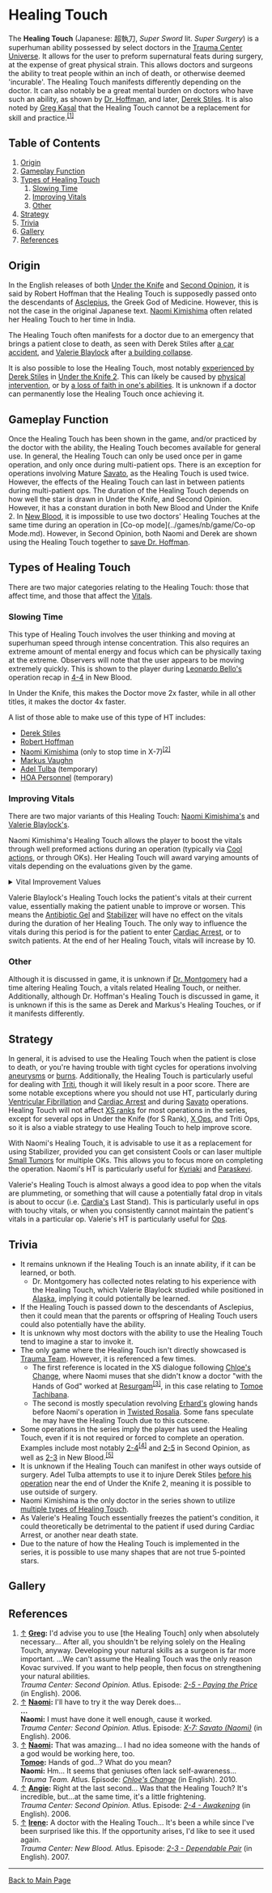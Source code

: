 # Healing Touch

The **Healing Touch** (Japanese: 超執刀, *Super Sword* lit. *Super Surgery*) is a superhuman ability possessed by select doctors in the [Trauma Center Universe](Trauma_Center_Universe.md). It allows for the user to preform supernatural feats during surgery, at the expense of great physical strain. This allows doctors and surgeons the ability to treat people within an inch of death, or otherwise deemed 'incurable'. The Healing Touch manifests differently depending on the doctor. It can also notably be a great mental burden on doctors who have such an ability, as shown by [Dr. Hoffman](../games/so/characters/Robert_Hoffman.md), and later, [Derek Stiles](../games/so/characters/Derek_Stiles.md). It is also noted by [Greg Kasal](../games/so/characters/Greg_Kasal.md) that the Healing Touch cannot be a replacement for skill and practice.<sup><a id="cite_ref_1"></a>[[1]](#cite_note-1)</sup>

## Table of Contents
1. [Origin](#Origin)
2. [Gameplay Function](#Gameplay_Function)
3. [Types of Healing Touch](#Types_of_Healing_Touch)
    1. [Slowing Time](#Slowing_Time)
    2. [Improving Vitals](#Improving_Vitals)
    3. [Other](#Other)
4. [Strategy](#Strategy)
5. [Trivia](#Trivia)
6. [Gallery](#Gallery)
7. [References](#References)

## <a id="Origin"></a>Origin 

In the English releases of both [Under the Knife](../games/utk/UTK.md) and [Second Opinion](../games/so/SO.md), it is said by Robert Hoffman that the Healing Touch is supposedly passed onto the descendants of [Asclepius](https://en.wikipedia.org/wiki/Asclepius), the Greek God of Medicine. However, this is not the case in the original Japanese text. [Naomi Kimishima](../games/so/characters/Naomi_Kimishima.md) often related her Healing Touch to her time in India.

The Healing Touch often manifests for a doctor due to an emergency that brings a patient close to death, as seen with Derek Stiles after [a car accident](../games/so/episodes/1_8.md), and [Valerie Blaylock](../games/nb/characters/Valerie_Blaylock.md) after [a building collapse](../games/nb/episodes/1_6.md). 

It is also possible to lose the Healing Touch, most notably [experienced by Derek Stiles](../games/utk2/episodes/4_2.md) in [Under the Knife 2](../games/utk2/UTK2.md). This can likely be caused by [physical intervention](../games/utk2/episodes/3_3.md), or by [a loss of faith in one's abilities](../games/utk2/episodes/3_7.md). It is unknown if a doctor can permanently lose the Healing Touch once achieving it.

## <a id="Gameplay_Function"></a>Gameplay Function

Once the Healing Touch has been shown in the game, and/or practiced by the doctor with the ability, the Healing Touch becomes available for general use. In general, the Healing Touch can only be used once per in game operation, and only once during multi-patient ops. There is an exception for operations involving Mature [Savato](../diseases/GUILT/Savato.md), as the Healing Touch is used twice. However, the effects of the Healing Touch can last in between patients during multi-patient ops. The duration of the Healing Touch depends on how well the star is drawn in Under the Knife, and Second Opinion. However, it has a constant duration in both New Blood and Under the Knife 2. <!--It typically lasts around ?? seconds.--> In [New Blood](../games/nb/NB.md), it is impossible to use two doctors' Healing Touches at the same time during an operation in [Co-op mode](../games/nb/game/Co-op Mode.md). However, in Second Opinion, both Naomi and Derek are shown using the Healing Touch together to [save Dr. Hoffman](../games/so/episodes/6_8.md).

## <a id="Types_of_Healing_Touch"></a>Types of Healing Touch

There are two major categories relating to the Healing Touch: those that affect time, and those that affect the [Vitals](mechanics/Vitals.md).

### <a id="Slowing_Time"></a>Slowing Time

This type of Healing Touch involves the user thinking and moving at superhuman speed through intense concentration. This also requires an extreme amount of mental energy and focus which can be physically taxing at the extreme. Observers will note that the user appears to be moving extremely quickly. This is shown to the player during [Leonardo Bello's](../games/nb/characters/Leonardo_Bello.md) operation recap in [4-4](../games/nb/episodes/4_4.md) in New Blood.

In Under the Knife, this makes the Doctor move 2x faster, while in all other titles, it makes the doctor 4x faster.

A list of those able to make use of this type of HT includes:
* [Derek Stiles](../games/so/characters/Derek_Stiles.md)
* [Robert Hoffman](../games/so/characters/Robert_Hoffman.md)
* [Naomi Kimishima](../games/so/characters/Naomi_Kimishima.md) (only to stop time in X-7)<sup><a id="cite_ref_2"></a>[[2]](#cite_note-2)</sup>
* [Markus Vaughn](../games/nb/characters/Markus_Vaughn.md)
* [Adel Tulba](../utk2/characters/Adel_Tulba.md) (temporary)
* [HOA Personnel](../utk2/characters/HOA_Personnel) (temporary)

### <a id="Improving_Vitals"></a>Improving Vitals

There are two major variants of this Healing Touch: [Naomi Kimishima's](../games/so/characters/Naomi_Kimishima.md) and [Valerie Blaylock's](../games/nb/characters/Valerie_Blaylock.md).

Naomi Kimishima's Healing Touch allows the player to boost the vitals through well preformed actions during an operation (typically via [Cool actions](mechanics/Score.md), or through OKs). Her Healing Touch will award varying amounts of vitals depending on the evaluations given by the game.

<details markdown="1">

<summary>Vital Improvement Values</summary>

| | Easy | Normal | Hard | Extreme |
| --- | --- | --- | --- | --- |
| Cool | | | | |
| Good | | | | |
| OK | | | | | 
| Bad | | | | |
| Defeat | | | | |

<!-- finish this table -->

</details>



Valerie Blaylock's Healing Touch locks the patient's vitals at their current value, essentially making the patient unable to improve or worsen. This means the [Antibiotic Gel](tools/Antibiotic_Gel.md) and [Stabilizer](tools/Syringe.md) will have no effect on the vitals during the duration of her Healing Touch. The only way to influence the vitals during this period is for the patient to enter [Cardiac Arrest](../diseases/general/Cardiac_Arrest.md), or to switch patients. At the end of her Healing Touch, vitals will increase by 10.

### <a id="Other"></a>Other

Although it is discussed in game, it is unknown if [Dr. Montgomery](../games/nb/characters/Dr._Montgomery.md) had a time altering Healing Touch, a vitals related Healing Touch, or neither. Additionally, although Dr. Hoffman's Healing Touch is discussed in game, it is unknown if this is the same as Derek and Markus's Healing Touches, or if it manifests differently.

## <a id="Strategy"></a>Strategy

In general, it is advised to use the Healing Touch when the patient is close to death, or you're having trouble with tight cycles for operations involving [aneurysms](../diseases/general/Aneurysm.md) or [burns](../diseases/general/Burn.md). Additionally, the Healing Touch is particularly useful for dealing with [Triti](../diseases/GUILT/Triti.md), though it will likely result in a poor score. There are some notable exceptions where you should not use HT, particularly during [Ventricular Fibrillation](../diseases/general/Ventricular_Fibrillation.md) and [Cardiac Arrest](../diseases/general/Cardiac_Arrest.md) and during [Savato](../diseases/GUILT/Savato.md) operations. Healing Touch will not affect [XS ranks](mechanics/Ranks.md) for most operations in the series, except for several ops in Under the Knife (for S Rank), [X Ops](mechanics/X_Ops.md), and Triti Ops, so it is also a viable strategy to use Healing Touch to help improve score.

With Naomi's Healing Touch, it is advisable to use it as a replacement for using Stabilizer, provided you can get consistent Cools or can laser multiple [Small Tumors](../diseases/general/Small_Tumor.md) for multiple OKs. This allows you to focus more on completing the operation. Naomi's HT is particularly useful for [Kyriaki](../diseases/GUILT/Kyriaki.md) and [Paraskevi](../diseases/GUILT/Paraskevi.md).

Valerie's Healing Touch is almost always a good idea to pop when the vitals are plummeting, or something that will cause a potentially fatal drop in vitals is about to occur (i.e. [Cardia's](../diseases/Stigma/Cardia.md) Last Stand). This is particularly useful in ops with touchy vitals, or when you consistently cannot maintain the patient's vitals in a particular op. Valerie's HT is particularly useful for [Ops](../diseases/Stigma/Ops.md).

## <a id="Trivia"></a>Trivia

* It remains unknown if the Healing Touch is an innate ability, if it can be learned, or both.
	* Dr. Montgomery has collected notes relating to his experience with the Healing Touch, which Valerie Blaylock studied while positioned in [Alaska](../games/nb/locations/Alaska.md), implying it could potientally be learned.
* If the Healing Touch is passed down to the descendants of Asclepius, then it could mean that the parents or offspring of Healing Touch users could also potentially have the ability.
* It is unknown why most doctors with the ability to use the Healing Touch tend to imagine a star to invoke it.
* The only game where the Healing Touch isn't directly showcased is [Trauma Team](../games/tt/TT.md). However, it is referenced a few times.
	* The first reference is located in the XS dialogue following [Chloe's Change](../games/tt/episodes/PZ_6.md), where Naomi muses that she didn't know a doctor "with the Hands of God" worked at [Resurgam](../games/tt/locations/Resurgam.md)<sup><a id="cite_ref_3"></a>[[3]](#cite_note-3)</sup>, in this case relating to [Tomoe Tachibana](../games/tt/characters/Tomoe_Tachibana.md).
	* The second is mostly speculation revolving [Erhard's](../games/tt/characters/Erhard_Muller.md) glowing hands before Naomi's operation in [Twisted Rosalia](../games/tt/episodes/PZ_13.md). Some fans speculate he may have the Healing Touch due to this cutscene.
* Some operations in the series imply the player has used the Healing Touch, even if it is not required or forced to complete an operation. Examples include most notably [2-4](../games/so/episodes/2_4.md)<sup><a id="cite_ref_4"></a>[[4]](#cite_note-4)</sup> and [2-5](../games/so/episodes/2_5.md) in Second Opinion, as well as [2-3](../games/nb/episodes/2_3.md) in New Blood.<sup><a id="cite_ref_5"></a>[[5]](#cite_note-5)</sup>
* It is unknown if the Healing Touch can manifest in other ways outside of surgery. Adel Tulba attempts to use it to injure Derek Stiles [before his operation](../games/utk2/episodes/7_4.md) near the end of Under the Knife 2, meaning it is possible to use outside of surgery.
* Naomi Kimishima is the only doctor in the series shown to utilize [multiple types of Healing Touch](../games/so/episodes/X_7.md).
* As Valerie's Healing Touch essentially freezes the patient's condition, it could theoretically be detrimental to the patient if used during Cardiac Arrest, or another near death state.
* Due to the nature of how the Healing Touch is implemented in the series, it is possible to use many shapes that are not true 5-pointed stars.

## <a id="Gallery"></a>Gallery

<!-- Superstars channel lol -->

## <a id="References"></a>References

1. <a id="cite_note-1"></a> [↑](#cite_ref_1) **[Greg](../games/so/characters/Greg_Kasal.md):** I'd advise you to use [the Healing Touch] only when absolutely necessary... After all, you shouldn't be relying solely on the Healing Touch, anyway. Developing your natural skills as a surgeon is far more important. ...We can't assume the Healing Touch was the only reason Kovac survived. If you want to help people, then focus on strengthening your natural abilities. <br>
*Trauma Center: Second Opinion.* Atlus. Episode: *[2-5 - Paying the Price](../games/so/episodes/2_5.md)* (in English). 2006. <br>
2. <a id="cite_note-2"></a> [↑](#cite_ref_2) **[Naomi](../games/so/characters/Naomi_Kimishima.md):** I'll have to try it the way Derek does... <br>
**...** <br>
**Naomi:** I must have done it well enough, cause it worked. <br>
*Trauma Center: Second Opinion.* Atlus. Episode: *[X-7: Savato (Naomi)](../games/so/episodes/X_7.md)* (in English). 2006. <br>
3. <a id="cite_note-3"></a> [↑](#cite_ref_3) **[Naomi](../games/so/characters/Naomi_Kimishima.md):** That was amazing... I had no idea someone with the hands of a god would be working here, too. <br>
**[Tomoe](../games/tt/characters/Tomoe_Tachibana.md):** Hands of god...? What do you mean? <br>
**Naomi:** Hm... It seems that geniuses often lack self-awareness... <br>
*Trauma Team.* Atlus. Episode: *[Chloe's Change](../games/tt/episodes/PZ_6.md)* (in English). 2010. <br>
4. <a id="cite_note-4"></a> [↑](#cite_ref_4) **[Angie](../games/so/characters/Angie_Thompson.md):** Right at the last second... Was that the Healing Touch? It's incredible, but...at the same time, it's a little frightening. <br>
*Trauma Center: Second Opinion.* Atlus. Episode: *[2-4 - Awakening](../games/so/episodes/2_4.md)* (in English). 2006. <br>
5. <a id="cite_note-5"></a> [↑](#cite_ref_5) **[Irene](../games/nb/characters/Irene_Quatro.md):** A doctor with the Healing Touch... It's been a while since I've been surprised like this. If the opportunity arises, I'd like to see it used again. <br>
*Trauma Center: New Blood.* Atlus. Episode: *[2-3 - Dependable Pair](../games/nb/episodes/2_3.md)* (in English). 2007. <br>

---

[Back to Main Page](/tc-wiki)